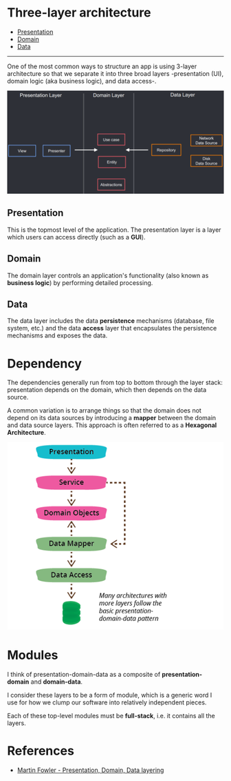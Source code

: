 # Three-layer architecture

* [Presentation](#presentation)
* [Domain](#domain)
* [Data](#data)

---

One of the most common ways to structure an app is using 3-layer architecture so that we separate it into three broad layers -presentation (UI), domain logic (aka business logic), and data access-.

![3-layer](assets/layers.png)

## Presentation

This is the topmost level of the application. The presentation layer is a layer which users can access directly (such as a **GUI**).

## Domain

The domain layer controls an application's functionality (also known as **business logic**) by performing detailed processing.

## Data

The data layer includes the data **persistence** mechanisms (database, file system, etc.) and the data **access** layer that encapsulates the persistence mechanisms and exposes the data.

# Dependency

The dependencies generally run from top to bottom through the layer stack: presentation depends on the domain, which then depends on the data source.

A common variation is to arrange things so that the domain does not depend on its data sources by introducing a **mapper** between the domain and data source layers. This approach is often referred to as a **Hexagonal Architecture**.

![diagram](assets/martin_fowler_layers.png)

# Modules

I think of presentation-domain-data as a composite of **presentation-domain** and **domain-data**.

I consider these layers to be a form of module, which is a generic word I use for how we clump our software into relatively independent pieces.

Each of these top-level modules must be **full-stack**, i.e. it contains all the layers.

# References

- [Martin Fowler - Presentation, Domain, Data layering](https://martinfowler.com/bliki/PresentationDomainDataLayering.html)
